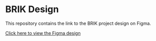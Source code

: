 # BRIK Design

This repository contains the link to the BRIK project design on Figma.

[Click here to view the Figma design](https://www.figma.com/design/xebNAVFO3TQ3gxQMspmnJh/BRIK?node-id=0-1&t=kFHdoGhuH6fypUDV-1)

